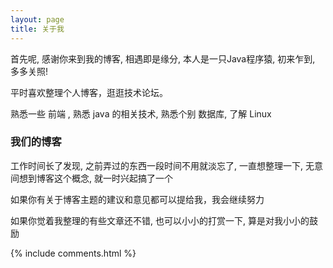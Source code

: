 ```yaml
---
layout: page
title: 关于我 
---
```

<p>
首先呢, 感谢你来到我的博客, 相遇即是缘分, 本人是一只Java程序猿, 初来乍到, 多多关照!
<p>
平时喜欢整理个人博客，逛逛技术论坛。
<p>
熟悉一些 前端 , 熟悉 java 的相关技术, 熟悉个别 数据库, 了解 Linux
<p>

<h3> 我们的博客 </h3>

<p>
工作时间长了发现, 之前弄过的东西一段时间不用就淡忘了, 一直想整理一下, 无意间想到博客这个概念, 就一时兴起搞了一个
<p>
如果你有关于博客主题的建议和意见都可以提给我，我会继续努力
<p>
如果你觉着我整理的有些文章还不错, 也可以小小的打赏一下, 算是对我小小的鼓励
<p> 


{% include comments.html %}


